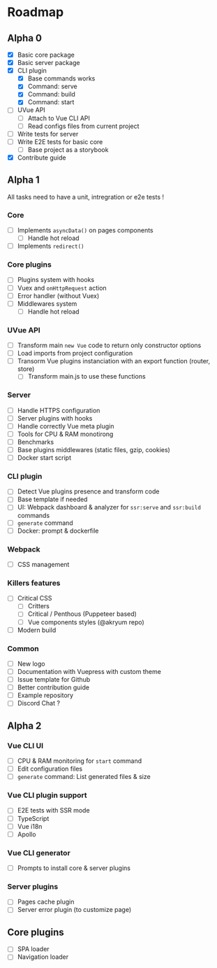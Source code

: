 # Roadmap

## Alpha 0

- [x] Basic core package
- [x] Basic server package
- [x] CLI plugin
  - [x] Base commands works
  - [x] Command: serve
  - [x] Command: build
  - [x] Command: start
- [ ] UVue API
  - [ ] Attach to Vue CLI API
  - [ ] Read configs files from current project
- [ ] Write tests for server
- [ ] Write E2E tests for basic core
  - [ ] Base project as a storybook
- [x] Contribute guide

## Alpha 1

All tasks need to have a unit, intregration or e2e tests !

### Core

- [ ] Implements `asyncData()` on pages components
  - [ ] Handle hot reload
- [ ] Implements `redirect()`

### Core plugins

- [ ] Plugins system with hooks
- [ ] Vuex and `onHttpRequest` action
- [ ] Error handler (without Vuex)
- [ ] Middlewares system
  - [ ] Handle hot reload

### UVue API

- [ ] Transform main `new Vue` code to return only constructor options
- [ ] Load imports from project configuration
- [ ] Transorm Vue plugins instanciation with an export function (router, store)
  - [ ] Transform main.js to use these functions

### Server

- [ ] Handle HTTPS configuration
- [ ] Server plugins with hooks
- [ ] Handle correctly Vue meta plugin
- [ ] Tools for CPU & RAM monotirong
- [ ] Benchmarks
- [ ] Base plugins middlewares (static files, gzip, cookies)
- [ ] Docker start script

### CLI plugin

- [ ] Detect Vue plugins presence and transform code
- [ ] Base template if needed
- [ ] UI: Webpack dashboard & analyzer for `ssr:serve` and `ssr:build` commands
- [ ] `generate` command
- [ ] Docker: prompt & dockerfile

### Webpack

- [ ] CSS management

### Killers features

- [ ] Critical CSS
  - [ ] Critters
  - [ ] Critical / Penthous (Puppeteer based)
  - [ ] Vue components styles (@akryum repo)
- [ ] Modern build

### Common

- [ ] New logo
- [ ] Documentation with Vuepress with custom theme
- [ ] Issue template for Github
- [ ] Better contribution guide
- [ ] Example repository
- [ ] Discord Chat ?

## Alpha 2

### Vue CLI UI

- [ ] CPU & RAM monitoring for `start` command
- [ ] Edit configuration files
- [ ] `generate` command: List generated files & size

### Vue CLI plugin support

- [ ] E2E tests with SSR mode
- [ ] TypeScript
- [ ] Vue i18n
- [ ] Apollo

### Vue CLI generator

- [ ] Prompts to install core & server plugins

### Server plugins

- [ ] Pages cache plugin
- [ ] Server error plugin (to customize page)

## Core plugins

- [ ] SPA loader
- [ ] Navigation loader
